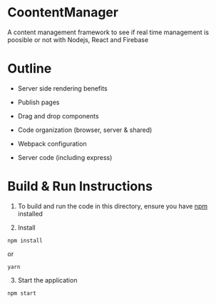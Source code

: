 # CoontentManager
A content management framework to see if real time management is poosible or not with Nodejs, React and Firebase
# Outline

- Server side rendering benefits

- Publish pages

- Drag and drop components

- Code organization (browser, server & shared)

- Webpack configuration

- Server code (including express)


# Build & Run Instructions

1. To build and run the code in this directory, ensure you have [npm](https://www.npmjs.com) installed

2. Install
```
npm install
```
or
```
yarn
```

3. Start the application
```
npm start
```
